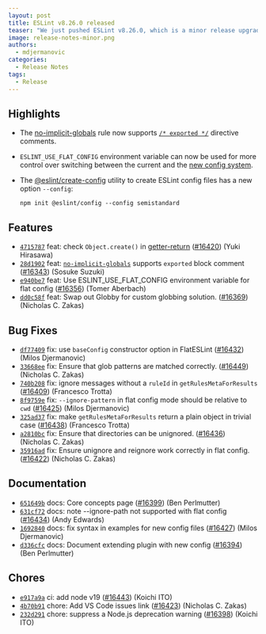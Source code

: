 ```yaml
---
layout: post
title: ESLint v8.26.0 released
teaser: "We just pushed ESLint v8.26.0, which is a minor release upgrade of ESLint. This release adds some new features and fixes several bugs found in the previous release."
image: release-notes-minor.png
authors:
  - mdjermanovic
categories:
  - Release Notes
tags:
  - Release
---
```



## Highlights

* The [no-implicit-globals](/docs/latest/rules/no-implicit-globals) rule now supports [`/* exported */`](/docs/latest/rules/no-implicit-globals#exported) directive comments.
* `ESLINT_USE_FLAT_CONFIG` environment variable can now be used for more control over switching between the current and the [new config system](/docs/latest/user-guide/configuring/configuration-files-new).
* The [@eslint/create-config](https://github.com/eslint/create-config#eslintcreate-config) utility to create ESLint config files has a new option `--config`:

  ```shell
  npm init @eslint/config --config semistandard
  ```




## Features


* [`4715787`](https://github.com/eslint/eslint/commit/4715787724a71494ba0bb0c5fe4639570bb6985b) feat: check `Object.create()` in [getter-return](/docs/rules/getter-return) ([#16420](https://github.com/eslint/eslint/issues/16420)) (Yuki Hirasawa)
* [`28d1902`](https://github.com/eslint/eslint/commit/28d190264017dbaa29f2ab218f73b623143cd1af) feat: [`no-implicit-globals`](/docs/rules/no-implicit-globals) supports `exported` block comment ([#16343](https://github.com/eslint/eslint/issues/16343)) (Sosuke Suzuki)
* [`e940be7`](https://github.com/eslint/eslint/commit/e940be7a83d0caea15b64c1e1c2785a6540e2641) feat: Use ESLINT_USE_FLAT_CONFIG environment variable for flat config ([#16356](https://github.com/eslint/eslint/issues/16356)) (Tomer Aberbach)
* [`dd0c58f`](https://github.com/eslint/eslint/commit/dd0c58f0f34d24331ae55139af39cf2747125f5e) feat: Swap out Globby for custom globbing solution. ([#16369](https://github.com/eslint/eslint/issues/16369)) (Nicholas C. Zakas)






## Bug Fixes


* [`df77409`](https://github.com/eslint/eslint/commit/df7740967ffab2915974c7b310ac76ea2915ac2d) fix: use `baseConfig` constructor option in FlatESLint ([#16432](https://github.com/eslint/eslint/issues/16432)) (Milos Djermanovic)
* [`33668ee`](https://github.com/eslint/eslint/commit/33668ee9d22e1988ba03e07fb547738bdb21dc0e) fix: Ensure that glob patterns are matched correctly. ([#16449](https://github.com/eslint/eslint/issues/16449)) (Nicholas C. Zakas)
* [`740b208`](https://github.com/eslint/eslint/commit/740b20826fadc5322ea5547c1ba41793944e571d) fix: ignore messages without a `ruleId` in `getRulesMetaForResults` ([#16409](https://github.com/eslint/eslint/issues/16409)) (Francesco Trotta)
* [`8f9759e`](https://github.com/eslint/eslint/commit/8f9759e2a94586357d85fac902e038fabdba79a7) fix: `--ignore-pattern` in flat config mode should be relative to `cwd` ([#16425](https://github.com/eslint/eslint/issues/16425)) (Milos Djermanovic)
* [`325ad37`](https://github.com/eslint/eslint/commit/325ad375a52d1c7b8b8fd23943350c91781366a2) fix: make `getRulesMetaForResults` return a plain object in trivial case ([#16438](https://github.com/eslint/eslint/issues/16438)) (Francesco Trotta)
* [`a2810bc`](https://github.com/eslint/eslint/commit/a2810bc485d9f1123a86b60702fcaa51e19d71a3) fix: Ensure that directories can be unignored. ([#16436](https://github.com/eslint/eslint/issues/16436)) (Nicholas C. Zakas)
* [`35916ad`](https://github.com/eslint/eslint/commit/35916ad9bfc07dab63361721df1bd7f21e43e094) fix: Ensure unignore and reignore work correctly in flat config. ([#16422](https://github.com/eslint/eslint/issues/16422)) (Nicholas C. Zakas)




## Documentation


* [`651649b`](https://github.com/eslint/eslint/commit/651649b12797594a86c0d659d6a0d1cdbda6f57b) docs: Core concepts page ([#16399](https://github.com/eslint/eslint/issues/16399)) (Ben Perlmutter)
* [`631cf72`](https://github.com/eslint/eslint/commit/631cf72e82f316a2cc08770e5c81b858637ab04a) docs: note --ignore-path not supported with flat config ([#16434](https://github.com/eslint/eslint/issues/16434)) (Andy Edwards)
* [`1692840`](https://github.com/eslint/eslint/commit/1692840a2f763737a4891419dc304db4ebedab5d) docs: fix syntax in examples for new config files ([#16427](https://github.com/eslint/eslint/issues/16427)) (Milos Djermanovic)
* [`d336cfc`](https://github.com/eslint/eslint/commit/d336cfc9145a72bf8730250ee1e331a135e6ee2c) docs: Document extending plugin with new config ([#16394](https://github.com/eslint/eslint/issues/16394)) (Ben Perlmutter)








## Chores


* [`e917a9a`](https://github.com/eslint/eslint/commit/e917a9a2e555d398c64b985fc933d44a42c958f0) ci: add node v19 ([#16443](https://github.com/eslint/eslint/issues/16443)) (Koichi ITO)
* [`4b70b91`](https://github.com/eslint/eslint/commit/4b70b91a6e28669ab8e2a4ce2a6d9ed40be20fa7) chore: Add VS Code issues link ([#16423](https://github.com/eslint/eslint/issues/16423)) (Nicholas C. Zakas)
* [`232d291`](https://github.com/eslint/eslint/commit/232d2916ac5e44db55c2ffbd2f3b37ad70037b7b) chore: suppress a Node.js deprecation warning ([#16398](https://github.com/eslint/eslint/issues/16398)) (Koichi ITO)


